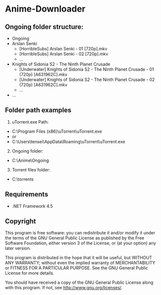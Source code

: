 # Anime-Downloader

## Ongoing folder structure:

* Ongoing
 * Arslan Senki
   * [HorribleSubs] Arslan Senki - 01 [720p].mkv
    * [HorribleSubs] Arslan Senki - 02 [720p].mkv
    * ...
 * Knights of Sidonia S2 - The Ninth Planet Crusade
   * [Underwater] Knights of Sidonia S2 - The Ninth Planet Crusade - 01 (720p) [A631962C].mkv
    * [Underwater] Knights of Sidonia S2 - The Ninth Planet Crusade - 02 (720p) [A631962C].mkv
    * ...
 * ...


## Folder path examples 

1. uTorrent.exe Path: 
 * C:\Program Files (x86)\uTorrent\uTorrent.exe
 * or
 * C:\Users\tensei\AppData\Roaming\uTorrent\uTorrent.exe
2. Ongoing folder:
 * C:\Anime\Ongoing
3. Torrent files folder:
 * C:\torrents


## Requirements 

* .NET Framework 4.5


## Copyright

This program is free software: you can redistribute it and/or modify
it under the terms of the GNU General Public License as published by
the Free Software Foundation, either version 3 of the License, or
(at your option) any later version.

This program is distributed in the hope that it will be useful,
but WITHOUT ANY WARRANTY; without even the implied warranty of
MERCHANTABILITY or FITNESS FOR A PARTICULAR PURPOSE.  See the
GNU General Public License for more details.

You should have received a copy of the GNU General Public License
along with this program.  If not, see <http://www.gnu.org/licenses/>.
